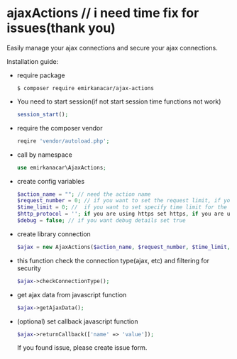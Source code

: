 # ajaxActions // i need time fix for issues(thank you)
Easily manage your ajax connections and secure your ajax connections.

Installation guide:

  * require package
    ```
    $ composer require emirkanacar/ajax-actions
    ```

  * You need to start session(if not start session time functions not work)
    ```php
    session_start();
    ```
  * require the composer vendor
    ```php
    reqire 'vendor/autoload.php';
    ```
  * call by namespace
    ```php
    use emirkanacar\AjaxActions;
    ```
  * create config variables
    ```php
    $action_name = ""; // need the action name
    $request_number = 0; // if you want to set the request limit, if you do not want request limitation type 0
    $time_limit = 0; //  if you want to set specify time limit for the request set limit, if you want not limit set 0
    $http_protocol = ''; if you are using https set https, if you are using http set http
    $debug = false; // if you want debug details set true
    ```
  * create library connection
    ```php
    $ajax = new AjaxActions($action_name, $request_number, $time_limit, $http_protocol, $debug);
    ```
  * this function check the connection type(ajax, etc) and filtering for security
    ```php
    $ajax->checkConnectionType();
    ```
  * get ajax data from javascript function
    ```php
    $ajax->getAjaxData();
    ```
  * (optional) set callback javascript function
    ```php
    $ajax->returnCallback(['name' => 'value']);
    ```
    
    If you found issue, please create issue form.
    

